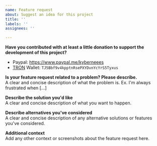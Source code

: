 ```yaml
---
name: Feature request
about: Suggest an idea for this project
title: ''
labels: ''
assignees: ''

---
```


**Have you contributed with at least a little donation to support the development of this project?**
- Paypal: https://www.paypal.me/kyberneees
- [TRON](https://www.binance.com/en/buy-TRON) Wallet: `TJ5Bbf9v4kpptnRsePXYDvnYcYrS5Tyxus`

**Is your feature request related to a problem? Please describe.**  
A clear and concise description of what the problem is. Ex. I'm always frustrated when [...]

**Describe the solution you'd like**  
A clear and concise description of what you want to happen.

**Describe alternatives you've considered**  
A clear and concise description of any alternative solutions or features you've considered.

**Additional context**  
Add any other context or screenshots about the feature request here.
